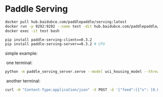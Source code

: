 # Paddle Serving

``` bash
docker pull hub.baidubce.com/paddlepaddle/serving:latest
docker run -p 9292:9292 --name test -dit hub.baidubce.com/paddlepaddle/serving:latest
docker exec -it test bash
```

``` bash
pip install paddle-serving-client==0.3.2 
pip install paddle-serving-server==0.3.2 # CPU
```

simple example:

​	one terminal: 

``` bash
python -m paddle_serving_server.serve --model uci_housing_model --thread 10 --port 9292 --name uci
```

​	another terminal:

``` bash
curl -H "Content-Type:application/json" -X POST -d '{"feed":[{"x": [0.0137, -0.1136, 0.2553, -0.0692, 0.0582, -0.0727, -0.1583, -0.0584, 0.6283, 0.4919, 0.1856, 0.0795, -0.0332]}], "fetch":["price"]}' http://127.0.0.1:9292/uci/prediction
```

